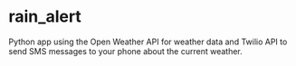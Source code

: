 # rain_alert
Python app using the Open Weather API for weather data and Twilio API to send SMS messages to your phone about the current weather.
